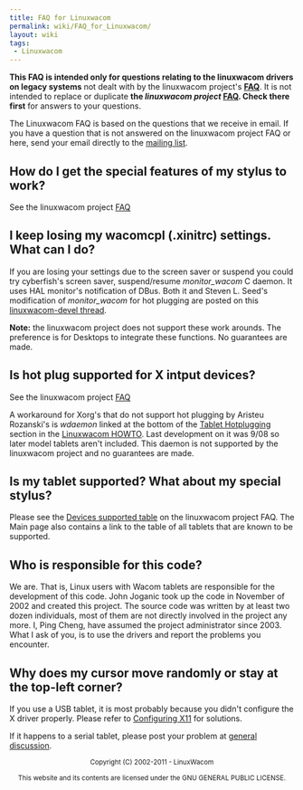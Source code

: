 ```yaml
---
title: FAQ for Linuxwacom
permalink: wiki/FAQ_for_Linuxwacom/
layout: wiki
tags:
 - Linuxwacom
---
```


**This FAQ is intended only for questions relating to the linuxwacom
drivers on legacy systems** not dealt with by the linuxwacom project's
**[FAQ](/wiki/FAQ "wikilink")**. It is not intended to replace or duplicate
**the *linuxwacom project* [FAQ](/wiki/FAQ "wikilink"). Check there first**
for answers to your questions.

The Linuxwacom FAQ is based on the questions that we receive in email.
If you have a question that is not answered on the linuxwacom project
FAQ or here, send your email directly to the [mailing
list](/wiki/Main_Page#Mailing_lists "wikilink").

How do I get the special features of my stylus to work?
-------------------------------------------------------

See the linuxwacom project
[FAQ](/wiki/FAQ#How_do_I_get_the_special_features_of_my_stylus_to_work? "wikilink")

I keep losing my wacomcpl (.xinitrc) settings. What can I do?
-------------------------------------------------------------

If you are losing your settings due to the screen saver or suspend you
could try cyberfish's screen saver, suspend/resume *monitor\_wacom* C
daemon. It uses HAL monitor's notification of DBus. Both it and Steven
L. Seed's modification of *monitor\_wacom* for hot plugging are posted
on this [linuxwacom-devel
thread](https://sourceforge.net/mailarchive/forum.php?thread_name=20110127060441.GA7826%40barra.i.followtheflow.org&forum_name=linuxwacom-devel).

**Note:** the linuxwacom project does not support these work arounds.
The preference is for Desktops to integrate these functions. No
guarantees are made.

Is hot plug supported for X intput devices?
-------------------------------------------

See the linuxwacom project
[FAQ](/wiki/FAQ#Is_hot_plugging_supported_for_my_USB_tablet? "wikilink")

A workaround for Xorg's that do not support hot plugging by Aristeu
Rozanski's is *wdaemon* linked at the bottom of the [Tablet
Hotplugging](/wiki/Linuxwacom_HOWTO#Hotplugging_the_device "wikilink") section
in the [Linuxwacom HOWTO](/wiki/Linuxwacom_HOWTO "wikilink"). Last development
on it was 9/08 so later model tablets aren't included. This daemon is
not supported by the linuxwacom project and no guarantees are made.

Is my tablet supported? What about my special stylus?
-----------------------------------------------------

Please see the [Devices supported
table](/wiki/FAQ#Which_devices_are_supported? "wikilink") on the linuxwacom
project FAQ. The Main page also contains a link to the table of all
tablets that are known to be supported.

Who is responsible for this code?
---------------------------------

We are. That is, Linux users with Wacom tablets are responsible for the
development of this code. John Joganic took up the code in November of
2002 and created this project. The source code was written by at least
two dozen individuals, most of them are not directly involved in the
project any more. I, Ping Cheng, have assumed the project administrator
since 2003. What I ask of you, is to use the drivers and report the
problems you encounter.

Why does my cursor move randomly or stay at the top-left corner?
----------------------------------------------------------------

If you use a USB tablet, it is most probably because you didn't
configure the X driver properly. Please refer to [Configuring
X11](/wiki/Linuxwacom_HOWTO#Configuring_X11 "wikilink") for solutions.

If it happens to a serial tablet, please post your problem at [general
discussion](https://lists.sourceforge.net/lists/listinfo/linuxwacom-discuss).

<center>
<small> Copyright (C) 2002-2011 - LinuxWacom

This website and its contents are licensed under the GNU GENERAL PUBLIC
LICENSE. </small>

</center>
